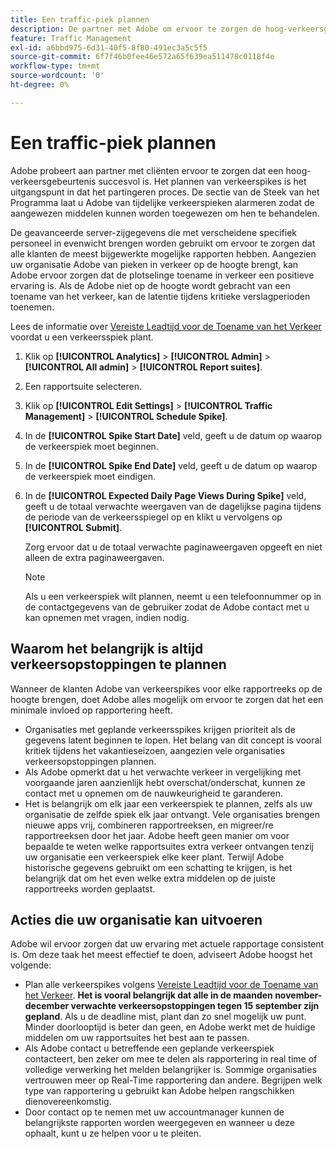 ```yaml
---
title: Een traffic-piek plannen
description: De partner met Adobe om ervoor te zorgen de hoog-verkeersgebeurtenissen geen latentie ervaren.
feature: Traffic Management
exl-id: a6bbd975-6d31-40f5-8f80-491ec3a5c5f5
source-git-commit: 6f7f46b0fee46e572a65f639ea511478c0118f4e
workflow-type: tm+mt
source-wordcount: '0'
ht-degree: 0%

---
```


# Een traffic-piek plannen

Adobe probeert aan partner met cliënten ervoor te zorgen dat een hoog-verkeersgebeurtenis succesvol is. Het plannen van verkeerspikes is het uitgangspunt in dat het partingeren proces. De sectie van de Steek van het Programma laat u Adobe van tijdelijke verkeerspieken alarmeren zodat de aangewezen middelen kunnen worden toegewezen om hen te behandelen.

De geavanceerde server-zijgegevens die met verscheidene specifiek personeel in evenwicht brengen worden gebruikt om ervoor te zorgen dat alle klanten de meest bijgewerkte mogelijke rapporten hebben. Aangezien uw organisatie Adobe van pieken in verkeer op de hoogte brengt, kan Adobe ervoor zorgen dat de plotselinge toename in verkeer een positieve ervaring is. Als de Adobe niet op de hoogte wordt gebracht van een toename van het verkeer, kan de latentie tijdens kritieke verslagperioden toenemen.

Lees de informatie over [Vereiste Leadtijd voor de Toename van het Verkeer](/help/admin/admin/c-manage-report-suites/c-edit-report-suites/c-traffic-management/traffic-lead-time.md) voordat u een verkeersspiek plant.

1. Klik op **[!UICONTROL Analytics]** > **[!UICONTROL Admin]** > **[!UICONTROL All admin]** > **[!UICONTROL Report suites]**.
1. Een rapportsuite selecteren.
1. Klik op **[!UICONTROL Edit Settings]** > **[!UICONTROL Traffic Management]** > **[!UICONTROL Schedule Spike]**.
1. In de **[!UICONTROL Spike Start Date]** veld, geeft u de datum op waarop de verkeerspiek moet beginnen.
1. In de **[!UICONTROL Spike End Date]** veld, geeft u de datum op waarop de verkeerspiek moet eindigen.
1. In de **[!UICONTROL Expected Daily Page Views During Spike]** veld, geeft u de totaal verwachte weergaven van de dagelijkse pagina tijdens de periode van de verkeersspiegel op en klikt u vervolgens op **[!UICONTROL Submit]**.

   Zorg ervoor dat u de totaal verwachte paginaweergaven opgeeft en niet alleen de extra paginaweergaven.

   >[!NOTE]
   >
   >Als u een verkeerspiek wilt plannen, neemt u een telefoonnummer op in de contactgegevens van de gebruiker zodat de Adobe contact met u kan opnemen met vragen, indien nodig.

## Waarom het belangrijk is altijd verkeersopstoppingen te plannen

Wanneer de klanten Adobe van verkeerspikes voor elke rapportreeks op de hoogte brengen, doet Adobe alles mogelijk om ervoor te zorgen dat het een minimale invloed op rapportering heeft.

* Organisaties met geplande verkeersspikes krijgen prioriteit als de gegevens latent beginnen te lopen. Het belang van dit concept is vooral kritiek tijdens het vakantieseizoen, aangezien vele organisaties verkeersopstoppingen plannen.
* Als Adobe opmerkt dat u het verwachte verkeer in vergelijking met voorgaande jaren aanzienlijk hebt overschat/onderschat, kunnen ze contact met u opnemen om de nauwkeurigheid te garanderen.
* Het is belangrijk om elk jaar een verkeerspiek te plannen, zelfs als uw organisatie de zelfde spiek elk jaar ontvangt. Vele organisaties brengen nieuwe apps vrij, combineren rapportreeksen, en migreer/re rapportreeksen door het jaar. Adobe heeft geen manier om voor bepaalde te weten welke rapportsuites extra verkeer ontvangen tenzij uw organisatie een verkeerspiek elke keer plant. Terwijl Adobe historische gegevens gebruikt om een schatting te krijgen, is het belangrijk dat om het even welke extra middelen op de juiste rapportreeks worden geplaatst.

## Acties die uw organisatie kan uitvoeren

Adobe wil ervoor zorgen dat uw ervaring met actuele rapportage consistent is. Om deze taak het meest effectief te doen, adviseert Adobe hoogst het volgende:

* Plan alle verkeerspikes volgens [Vereiste Leadtijd voor de Toename van het Verkeer](traffic-lead-time.md). **Het is vooral belangrijk dat alle in de maanden november-december verwachte verkeersopstoppingen tegen 15 september zijn gepland**. Als u de deadline mist, plant dan zo snel mogelijk uw punt. Minder doorlooptijd is beter dan geen, en Adobe werkt met de huidige middelen om uw rapportsuites het best aan te passen.
* Als Adobe contact u betreffende een geplande verkeerspiek contacteert, ben zeker om mee te delen als rapportering in real time of volledige verwerking het melden belangrijker is. Sommige organisaties vertrouwen meer op Real-Time rapportering dan andere. Begrijpen welk type van rapportering u gebruikt kan Adobe helpen rangschikken dienovereenkomstig.
* Door contact op te nemen met uw accountmanager kunnen de belangrijkste rapporten worden weergegeven en wanneer u deze ophaalt, kunt u ze helpen voor u te pleiten.
